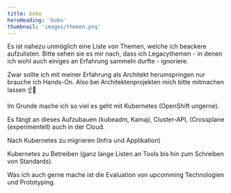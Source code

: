 ```yaml
---
title: bobo
heroHeading: 'bobo'
thumbnail: 'images/themen.png'
---
```



Es ist nahezu unmöglich eine Liste von Themen, welche ich beackere aufzulisten. Bitte sehen sie es mir nach, dass ich Legacythemen - in denen ich wohl auch einiges an Erfahrung sammeln durfte - ignoriere.

Zwar sollte ich mit meiner Erfahrung als Architekt herumspringen nur brauche ich Hands-On. Also bei Architektenprojekten mich bitte mitmachen lassen ☝️💃

Im Grunde mache ich so viel es geht mit Kubernetes (OpenShift ungerne). 

Es fängt an dieses Aufzubauen (kubeadm, Kamaji, Cluster-API, (Crossplane (experimentell) auch in der Cloud.

Nach Kubernetes zu migrieren (Infra und Applikation)

Kubernetes zu Betreiben (ganz lange Listen an Tools bis hin zum Schreiben von Standards).

Was ich auch gerne mache ist die Evaluation von upcomming Technologien und Prototyping.




